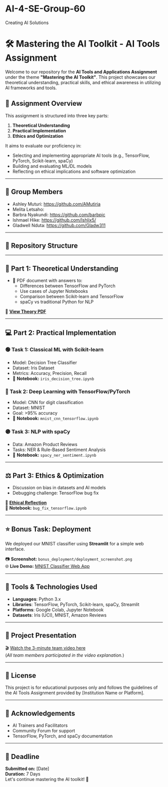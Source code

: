 # AI-4-SE-Group-60
Creating AI Solutions

# 🛠️ Mastering the AI Toolkit - AI Tools Assignment

Welcome to our repository for the **AI Tools and Applications Assignment** under the theme **"Mastering the AI Toolkit"**. This project showcases our theoretical understanding, practical skills, and ethical awareness in utilizing AI frameworks and tools.

## 📌 Assignment Overview

This assignment is structured into three key parts:

1. **Theoretical Understanding**
2. **Practical Implementation**
3. **Ethics and Optimization**

It aims to evaluate our proficiency in:
- Selecting and implementing appropriate AI tools (e.g., TensorFlow, PyTorch, Scikit-learn, spaCy)
- Building and evaluating ML/DL models
- Reflecting on ethical implications and software optimization

---

## 👥 Group Members

- Ashley Muturi: https://github.com/AMutiria
- Melita Letsaho: 
- Barbra Nyakundi: https://github.com/barbpic
- Ishmael Hike: https://github.com/Ishlix5/
- Gladwell Nduta: https://github.com/Gladw311

---

## 📂 Repository Structure


---

## 🧠 Part 1: Theoretical Understanding

- 📄 PDF document with answers to:
  - Differences between TensorFlow and PyTorch
  - Use cases of Jupyter Notebooks
  - Comparison between Scikit-learn and TensorFlow
  - spaCy vs traditional Python for NLP

📄 **[View Theory PDF](./theory/theoretical_questions.pdf)**

---

## 💻 Part 2: Practical Implementation

### 🟢 Task 1: Classical ML with Scikit-learn

- Model: Decision Tree Classifier  
- Dataset: Iris Dataset  
- Metrics: Accuracy, Precision, Recall  
- 📁 **Notebook:** `iris_decision_tree.ipynb`

### 🔵 Task 2: Deep Learning with TensorFlow/PyTorch

- Model: CNN for digit classification  
- Dataset: MNIST  
- Goal: >95% accuracy  
- 📁 **Notebook:** `mnist_cnn_tensorflow.ipynb`

### 🟣 Task 3: NLP with spaCy

- Data: Amazon Product Reviews  
- Tasks: NER & Rule-Based Sentiment Analysis  
- 📁 **Notebook:** `spacy_ner_sentiment.ipynb`

---

## ⚖️ Part 3: Ethics & Optimization

- Discussion on bias in datasets and AI models
- Debugging challenge: TensorFlow bug fix

📄 **[Ethical Reflection](./ethics_optimization/ethical_reflection.md)**  
📁 **Notebook:** `bug_fix_tensorflow.ipynb`

---

## ⭐ Bonus Task: Deployment

We deployed our MNIST classifier using **Streamlit** for a simple web interface.

📷 **Screenshot:** `bonus_deployment/deployment_screenshot.png`  
🌐 **Live Demo:** [MNIST Classifier Web App](your-link-here)

---

## 🧪 Tools & Technologies Used

- **Languages**: Python 3.x
- **Libraries**: TensorFlow, PyTorch, Scikit-learn, spaCy, Streamlit
- **Platforms**: Google Colab, Jupyter Notebook
- **Datasets**: Iris (UCI), MNIST, Amazon Reviews

---

## 🎥 Project Presentation

🎬 [Watch the 3-minute team video here](your-link-here)  
(*All team members participated in the video explanation.*)

---

## 📜 License

This project is for educational purposes only and follows the guidelines of the AI Tools Assignment provided by [Institution Name or Platform].

---

## 🤝 Acknowledgements

- AI Trainers and Facilitators
- Community Forum for support
- TensorFlow, PyTorch, and spaCy documentation

---

## 📅 Deadline

**Submitted on:** [Date]  
**Duration:** 7 Days  
Let's continue mastering the AI toolkit! 🚀



